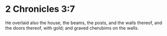 # 2 Chronicles 3:7

He overlaid also the house, the beams, the posts, and the walls thereof, and the doors thereof, with gold; and graved cherubims on the walls.